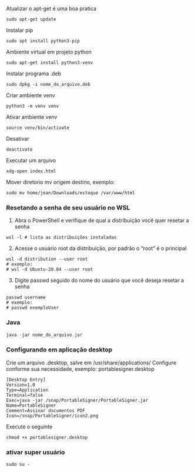 Atualizar o apt-get é uma boa pratica
```
sudo apt-get update
```
Instalar pip
```
sudo apt install python3-pip
```
Ambiente virtual em projeto python
```
sudo apt-get install python3-venv
```

Instalar programa .deb
```
sudo dpkg -i nome_do_arquivo.deb
```

Criar ambiente venv
```
python3 -m venv venv
```

Ativar ambiente venv
```
source venv/bin/activate
```

Desativar
```
deactivate
```

Executar um arquivo
```
xdg-open index.html
```

Mover diretorio
mv origem destino, exemplo:
```
sudo mv home/jean/Downloads/estoque /var/www/html
```

### Resetando a senha de seu usuário no WSL
1. Abra o PowerShell e verifique de qual a distribuição você quer resetar a senha
```
wsl -l # lista as distribuições instaladas
```
2. Acesse o usuário root da distribuição, por padrão o “root” é o principal
```
wsl -d distribution --user root
# exemplo: 
# wsl -d Ubuntu-20.04 --user root
```
3. Digite passwd seguido do nome do usuário que você deseja resetar a senha
```
passwd username
# exemplo:
# passwd exemploUser
```

### Java
```java
java -jar nome_do_arquivo.jar
```

### Configurando em aplicação desktop
Crie um arquivo .desktop, salve em /usr/share/applications/
Configure conforme sua necessidade, exemplo:
portablesigner.desktop
```
[Desktop Entry]
Version=1.0
Type=Application
Terminal=false
Exec=java -jar /snap/PortableSigner/PortableSigner.jar
Name=PortableSigner
Comment=Assinar documentos PDF
Icon=/snap/PortableSigner/icon2.png
```
Execute o seguinte
```
chmod +x portablesigner.desktop
```

### ativar super usuário
```
sudo su -
```
